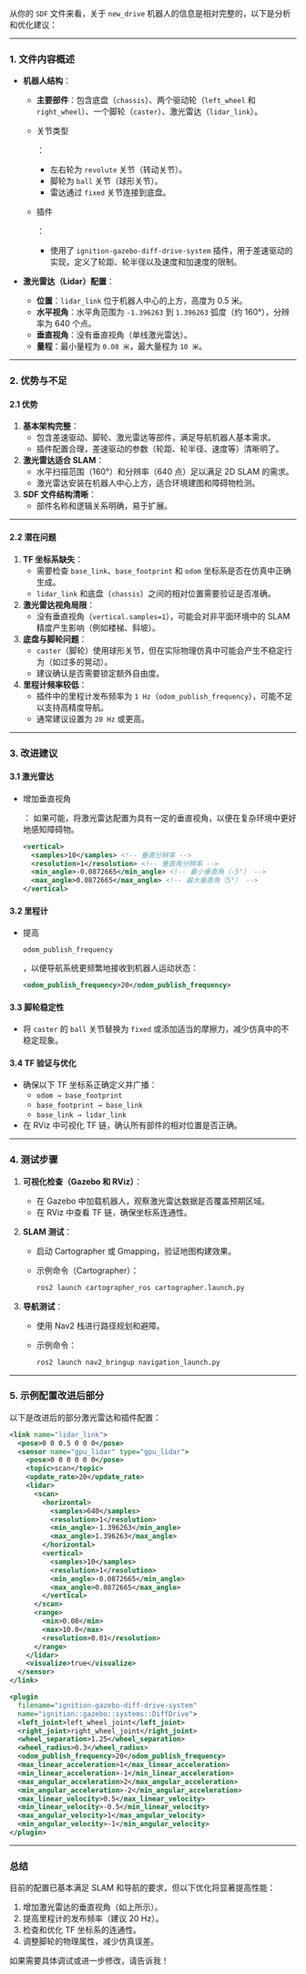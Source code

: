 从你的 `SDF` 文件来看，关于 `new_drive` 机器人的信息是相对完整的，以下是分析和优化建议：

------

### **1. 文件内容概述**

- **机器人结构**：

  - **主要部件**：包含底盘（`chassis`）、两个驱动轮（`left_wheel` 和 `right_wheel`）、一个脚轮（`caster`）、激光雷达（`lidar_link`）。

  - 关节类型

    ：

    - 左右轮为 `revolute` 关节（转动关节）。
    - 脚轮为 `ball` 关节（球形关节）。
    - 雷达通过 `fixed` 关节连接到底盘。

  - 插件

    ：

    - 使用了 `ignition-gazebo-diff-drive-system` 插件，用于差速驱动的实现，定义了轮距、轮半径以及速度和加速度的限制。

- **激光雷达（Lidar）配置**：

  - **位置**：`lidar_link` 位于机器人中心的上方，高度为 0.5 米。
  - **水平视角**：水平角范围为 `-1.396263` 到 `1.396263` 弧度（约 160°），分辨率为 640 个点。
  - **垂直视角**：没有垂直视角（单线激光雷达）。
  - **量程**：最小量程为 `0.08 米`，最大量程为 `10 米`。

------

### **2. 优势与不足**

#### **2.1 优势**

1. **基本架构完整**：
   - 包含差速驱动、脚轮、激光雷达等部件，满足导航机器人基本需求。
   - 插件配置合理，差速驱动的参数（轮距、轮半径、速度等）清晰明了。
2. **激光雷达适合 SLAM**：
   - 水平扫描范围（160°）和分辨率（640 点）足以满足 2D SLAM 的需求。
   - 激光雷达安装在机器人中心上方，适合环境建图和障碍物检测。
3. **SDF 文件结构清晰**：
   - 部件名称和逻辑关系明确，易于扩展。

------

#### **2.2 潜在问题**

1. **TF 坐标系缺失**：
   - 需要检查 `base_link`、`base_footprint` 和 `odom` 坐标系是否在仿真中正确生成。
   - `lidar_link` 和底盘（`chassis`）之间的相对位置需要验证是否准确。
2. **激光雷达视角局限**：
   - 没有垂直视角（`vertical.samples=1`），可能会对非平面环境中的 SLAM 精度产生影响（例如楼梯、斜坡）。
3. **底盘与脚轮问题**：
   - `caster`（脚轮）使用球形关节，但在实际物理仿真中可能会产生不稳定行为（如过多的晃动）。
   - 建议确认是否需要锁定额外自由度。
4. **里程计频率较低**：
   - 插件中的里程计发布频率为 `1 Hz`（`odom_publish_frequency`），可能不足以支持高精度导航。
   - 通常建议设置为 `20 Hz` 或更高。

------

### **3. 改进建议**

#### **3.1 激光雷达**

- 增加垂直视角

  ： 如果可能，将激光雷达配置为具有一定的垂直视角，以便在复杂环境中更好地感知障碍物。

  ```xml
  <vertical>
    <samples>10</samples> <!-- 垂直分辨率 -->
    <resolution>1</resolution> <!-- 垂直角分辨率 -->
    <min_angle>-0.0872665</min_angle> <!-- 最小垂直角（-5°） -->
    <max_angle>0.0872665</max_angle> <!-- 最大垂直角（5°） -->
  </vertical>
  ```

#### **3.2 里程计**

- 提高 

  ```
  odom_publish_frequency
  ```

  ，以便导航系统更频繁地接收到机器人运动状态：

  ```xml
  <odom_publish_frequency>20</odom_publish_frequency>
  ```

#### **3.3 脚轮稳定性**

- 将 `caster` 的 `ball` 关节替换为 `fixed` 或添加适当的摩擦力，减少仿真中的不稳定现象。

#### **3.4 TF 验证与优化**

- 确保以下 TF 坐标系正确定义并广播：
  - `odom → base_footprint`
  - `base_footprint → base_link`
  - `base_link → lidar_link`
- 在 RViz 中可视化 TF 链，确认所有部件的相对位置是否正确。

------

### **4. 测试步骤**

1. **可视化检查（Gazebo 和 RViz）**：

   - 在 Gazebo 中加载机器人，观察激光雷达数据是否覆盖预期区域。
   - 在 RViz 中查看 TF 链，确保坐标系连通性。

2. **SLAM 测试**：

   - 启动 Cartographer 或 Gmapping，验证地图构建效果。

   - 示例命令（Cartographer）：

     ```bash
     ros2 launch cartographer_ros cartographer.launch.py
     ```

3. **导航测试**：

   - 使用 Nav2 栈进行路径规划和避障。

   - 示例命令：

     ```bash
     ros2 launch nav2_bringup navigation_launch.py
     ```

------

### **5. 示例配置改进后部分**

以下是改进后的部分激光雷达和插件配置：

```xml
<link name="lidar_link">
  <pose>0 0 0.5 0 0 0</pose>
  <sensor name="gpu_lidar" type="gpu_lidar">
    <pose>0 0 0 0 0 0</pose>
    <topic>scan</topic>
    <update_rate>20</update_rate>
    <lidar>
      <scan>
        <horizontal>
          <samples>640</samples>
          <resolution>1</resolution>
          <min_angle>-1.396263</min_angle>
          <max_angle>1.396263</max_angle>
        </horizontal>
        <vertical>
          <samples>10</samples>
          <resolution>1</resolution>
          <min_angle>-0.0872665</min_angle>
          <max_angle>0.0872665</max_angle>
        </vertical>
      </scan>
      <range>
        <min>0.08</min>
        <max>10.0</max>
        <resolution>0.01</resolution>
      </range>
    </lidar>
    <visualize>true</visualize>
  </sensor>
</link>

<plugin
  filename="ignition-gazebo-diff-drive-system"
  name="ignition::gazebo::systems::DiffDrive">
  <left_joint>left_wheel_joint</left_joint>
  <right_joint>right_wheel_joint</right_joint>
  <wheel_separation>1.25</wheel_separation>
  <wheel_radius>0.3</wheel_radius>
  <odom_publish_frequency>20</odom_publish_frequency>
  <max_linear_acceleration>1</max_linear_acceleration>
  <min_linear_acceleration>-1</min_linear_acceleration>
  <max_angular_acceleration>2</max_angular_acceleration>
  <min_angular_acceleration>-2</min_angular_acceleration>
  <max_linear_velocity>0.5</max_linear_velocity>
  <min_linear_velocity>-0.5</min_linear_velocity>
  <max_angular_velocity>1</max_angular_velocity>
  <min_angular_velocity>-1</min_angular_velocity>
</plugin>
```

------

### **总结**

目前的配置已基本满足 SLAM 和导航的要求，但以下优化将显著提高性能：

1. 增加激光雷达的垂直视角（如上所示）。
2. 提高里程计的发布频率（建议 20 Hz）。
3. 检查和优化 TF 坐标系的连通性。
4. 调整脚轮的物理属性，减少仿真误差。

如果需要具体调试或进一步修改，请告诉我！